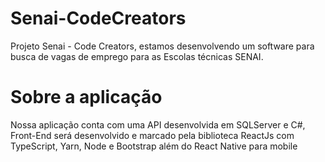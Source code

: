 # Senai-CodeCreators
Projeto Senai - Code Creators, estamos desenvolvendo um software para busca de vagas de emprego para as Escolas técnicas SENAI.

# Sobre a aplicação
Nossa aplicação conta com uma API desenvolvida em SQLServer e C#, Front-End será desenvolvido e marcado pela biblioteca ReactJs com TypeScript, Yarn, Node e Bootstrap além do React Native para mobile
